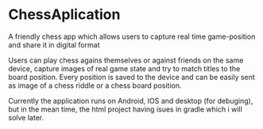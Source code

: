 # ChessAplication
A friendly chess app which allows users to capture real time game-position and share it in digital format

Users can play chess agains themselves or against friends on the same device, capture images of real game state and try to match titles to the board position.
Every position is saved to the device and can be easily sent as image of a chess riddle or a chess board position.

Currently the application runs on Android, IOS and desktop (for debuging), but in the mean time, the html project having isues in gradle which i will solve later.
